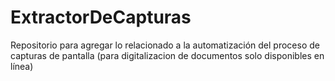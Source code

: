 # ExtractorDeCapturas
Repositorio para agregar lo relacionado a la automatización del proceso de capturas de pantalla (para digitalizacion de documentos solo disponibles en línea)
